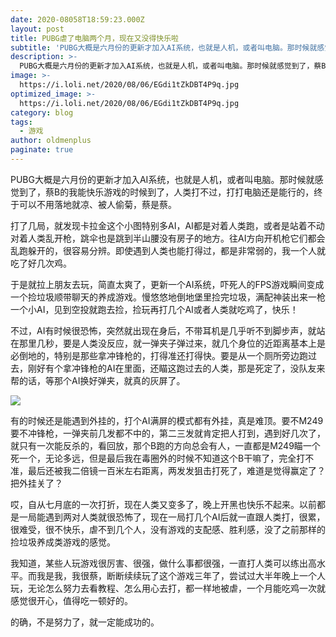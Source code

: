 ```yaml
---
date: 2020-08058T18:59:23.000Z
layout: post
title: PUBG虐了电脑两个月，现在又没得快乐啦
subtitle: 'PUBG大概是六月份的更新才加入AI系统，也就是人机，或者叫电脑。那时候就感觉到了，蔡B的我能快乐游戏的时候到了'
description: >-
  PUBG大概是六月份的更新才加入AI系统，也就是人机，或者叫电脑。那时候就感觉到了，蔡B的我能快乐游戏的时候到了
image: >-
  https://i.loli.net/2020/08/06/EGdi1tZkDBT4P9q.jpg
optimized_image: >-
  https://i.loli.net/2020/08/06/EGdi1tZkDBT4P9q.jpg
category: blog
tags:
  - 游戏
author: oldmenplus
paginate: true
---
```


PUBG大概是六月份的更新才加入AI系统，也就是人机，或者叫电脑。那时候就感觉到了，蔡B的我能快乐游戏的时候到了，人类打不过，打打电脑还是能行的，终于可以不用落地就凉、被人偷菊，蔡是蔡。

打了几局，就发现卡拉金这个小图特别多AI，AI都是对着人类跑，或者是站着不动对着人类乱开枪，跳伞也是跳到半山腰没有房子的地方。往AI方向开机枪它们都会乱跑躲开的，很容易分辨。即使遇到人类也能打得过，都是非常弱的，我一个人就吃了好几次鸡。

于是就拉上朋友去玩，简直太爽了，更新一个AI系统，吓死人的FPS游戏瞬间变成一个捡垃圾顺带聊天的养成游戏。慢悠悠地倒地堡里捡完垃圾，满配神装出来一枪一个小AI，见到空投就跑去捡，捡玩再打几个AI或者人类就吃鸡了，快乐！

不过，AI有时候很恐怖，突然就出现在身后，不带耳机是几乎听不到脚步声，就站在那里几秒，要是人类没反应，就一弹夹子弹过来，就几个身位的近距离基本上是必倒地的，特别是那些拿冲锋枪的，打得准还打得快。要是从一个厕所旁边跑过去，刚好有个拿冲锋枪的AI在里面，还瞄这跑过去的人类，那是死定了，没队友来帮的话，等那个AI换好弹夹，就真的灰屏了。

![](https://i.loli.net/2020/08/06/OlQqU5mfePMp2Zz.jpg)

有的时候还是能遇到外挂的，打个AI满屏的模式都有外挂，真是难顶。要不M249要不冲锋枪，一弹夹前几发都不中的，第二三发就肯定把人打到，遇到好几次了，就只有一次能反杀的，看回放，那个B跑的方向总会有人，一直都是M249瞄一个死一个，无论多远，但是最后我在毒圈外的时候不知道这个B干嘛了，完全打不准，最后还被我二倍镜一百米左右距离，两发发狙击打死了，难道是觉得赢定了？把外挂关了？

哎，自从七月底的一次打折，现在人类又变多了，晚上开黑也快乐不起来。以前都是一局能遇到两对人类就很恐怖了，现在一局打几个AI后就一直跟人类打，很累，很难受，很不快乐，虐不到几个人，没有游戏的支配感、胜利感，没了之前那样的捡垃圾养成类游戏的感觉。

我知道，某些人玩游戏很厉害、很强，做什么事都很强，一直打人类可以练出高水平。而我是我，我很蔡，断断续续玩了这个游戏三年了，尝试过大半年晚上一个人玩，无论怎么努力去看教程、怎么用心去打，都一样地被虐，一个月能吃鸡一次就感觉很开心，值得吃一顿好的。

的确，不是努力了，就一定能成功的。